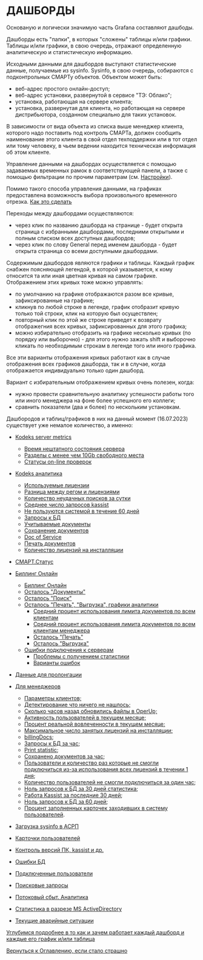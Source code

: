 # ДАШБОРДЫ

Основаную и логически значимую часть Grafana составляют дашбоды.

Дашборды есть "папки", в которых "сложены" таблицы и/или графики. 
Таблицы и/или графики, в свою очередь, отражают определенную аналитическую и статистическую информацию.

Исходными данными для дашбордов выступают статистические данные, получаемые из sysinfo. Sysinfo, в свою очередь, собираются с подконтрольных СМАРТу объектов. Объектом может быть:
- веб-адрес простого онлайн-доступ;
- веб-адрес установки, развернутой в сервисе "ТЭ: Облако";
- установка, работающая на сервере клиента;
- установка, развернутая для клиента, но работающая на сервере дистрибьютора, созданном специально для таких установок.

В зависимости от вида объекта из списка выше менеджер клиента, которого надо поставить под контроль СМАРТа, должен сообщить наименование этого клиента в свой отдел техподдержки или в тот отдел или тому человеку, в чьем ведении находится техническая информация об этом клиенте.

Управление данными на дашбордах осуществляется с помощью задаваемых временных рамок в соответствующей панели, а также с 
помощью фильтрации по прочим параметрам (см. [Настройки](060-grafana-visualization.md)).

Помимо такого способа управления данными, на графиках предоставлена возможность выбора произвольного временного отрезка. 
[Как это сделать](060-grafana-visualization.md#управление-временем-в-дашбордах)

Переходы между дашбордами осуществляются: 
- через клик по названию дашборда на странице - будет открыта страница с избранными дашбордами, последними открытыми и полным списком всех доступных дашбордов;
- через клик по слову General перед именем дашборда - будет открыта страница со всеми доступными дашбордами.

Содержимым дашбордов являются графики и таблицы.
Каждый график снабжен поясняющей легендой, в которой указывается, к кому относится та или иная цветная кривая на самом графике.
Отображением этих кривых тоже можно управлять:
- по умолчанию на графике отображаются разом все кривые, зафиксированные на графике;
- кликнув по любой строке в легенде, график отобразит кривую только той строки, клик на которую был осуществлен;
- повторный клик по этой же строке приведет к возврату отображегния всех кривых, зафиксированных для этого графика;
- можно избирательно отобразить на графике несколько кривых (по порядку или выборочно) - для этого нужно зажать shift и 
выборочно кликать по необходимым строкам в легенде того или иного графика.

Все эти варианты отображения кривых работают как в случае отображения всех графиков дашборда, так и в случае, когда отображается
индивидуально только один дашборд.

Вариант с избирательным отображением кривых очень полезен, когда: 
- нужно провести сравнительную аналитику успешности работы того или иного менеджера на фоне более успешного его коллеги;
- сравнить показатели (два и более) по нескольким установкам.

Дашбородов и таблиц/графиков в них на данный момент (16.07.2023) существует уже немалое количество, а именно:

- [Kodeks server metrics](081-kodeks-server-metrics.md)
  - [Время нештатного состояния сервера](081-kodeks-server-metrics.md#время-нештатного-состояния-сервера)
  - [Разделы с менее чем 10Gb свободного места](081-kodeks-server-metrics.md#разделы-с-менее-чем-10gb-свободного-места)
  - [Статусы on-line проверок](081-kodeks-server-metrics.md#статусы-on-line-проверок)

- [Kodeks аналитика](082-kodeks-analytics.md)
  - [Используемые лицензии](082-kodeks-analytics.md#используемые-лицензии)
  - [Разница между регом и лицензиями](082-kodeks-analytics.md#разница-между-используемыми-лицензиями-и-регом)
  - [Количество неудачных поисков за сутки](082-kodeks-analytics.md#количество-неудачных-поисков-за-сутки)
  - [Среднее число запросов kassist](082-kodeks-analytics.md#среднее-число-запросов-kassist-за-месяц)
  - [Не пользуются системой в течение 60 дней](082-kodeks-analytics.md#не-пользуются-системой-в-течение-60-дней)
  - [Запросы к БД](082-kodeks-analytics.md#запросы-к-бд)
  - [Учитываемые документы](082-kodeks-analytics.md#учитываемые-документы)
  - [Сохранение документов](082-kodeks-analytics.md#сохранение-документов)
  - [Doc of Service](082-kodeks-analytics.md#doc-or-service)
  - [Печать документов](082-kodeks-analytics.md#печать-документов)
  - [Количество лицензий на инсталляции](082-kodeks-analytics.md#количество-лицензий-на-инсталляции)

- [СМАРТ.Статус](096-smartstatus.md)

- [Биллинг Онлайн](083-billing-online.md)
  - [Биллинг Онлайн](083-billing-online.md#биллинг-онлайн-1)
  - [Осталось "Документы"](083-billing-online.md#осталось--документы-)
  - [Осталось "Поиск"](083-billing-online.md#осталось--поиск-)
  - [Осталось "Печать", "Выгрузка", графики аналитики](083-billing-online.md#осталось--печать----выгрузка---графики-аналитики)
    - [Средний процент использования лимита документов по всем клиентам](083-billing-online.md#средний-процент-использования-лимита-документов-по-всем-клиентам) 
    - [Средний процент использования лимита документов по всем клиентам менеджера](083-billing-online.md#средний-процент-использования-лимита-документов-по-всем-клиентам-менеджера)
    - [Осталось "Печать"](083-billing-online.md#осталось--печать----выгрузка---графики-аналитики)
    - [Осталось "Выгрузка"](083-billing-online.md#осталось--печать----выгрузка---графики-аналитики)
  - [Ошибки подключения к серверам](083-billing-online.md#ошибки-подключения-к-серверам)
    - [Проблемы с получением статистики](083-billing-online.md#ошибки-подключения-к-серверам)
    - [Варианты ошибок](083-billing-online.md#ошибки-подключения-к-серверам)

- [Данные для пролонгации](084-prolongation.md)

- [Для менеджеров](086-for-managers.md)
  - [Параметры клиентов;](086-for-managers.md#параметры-клиентов)
  - [Детектирование что ничего не нашлось;](086-for-managers.md#детектирование-что-ничего-не-нашлось)
  - [Сколько часов назад обновились файлы в OperUp;](086-for-managers.md#сколько-часов-назад-обновились-файлы-в-operup)
  - [Активность пользователей в текущем месяце;](086-for-managers.md#активность-пользователей-в-текущем-месяце)
  - [Процент реальной вовлеченности в текущем месяце;](086-for-managers.md#процент-реальной-вовлеченности-в-текущем-месяце)
  - [Максимальное число занятых лицензий на инсталляции;](086-for-managers.md#максимальное-число-занятых-лицензий-на-инсталляции)
  - [billingDocs](086-for-managers.md#billigdocs);
  - [Запросы к БД за час](086-for-managers.md#запросы-к-бд-за-час);
  - [Print statistic](086-for-managers.md#print-statistic);
  - [Сохранено документов за час](086-for-managers.md#сохранено-документов-за-1-час);
  - [Пользователи и количество раз которые не смогли подключиться из-за использования всех лицензий в течении 1 дня](086-for-managers.md#пользователи-и-количество-раз-которые-не-смогли-подключиться-из-за-использования-всех-лицензий-в-течение-1-дня);
  - [Количество пользователей не смогли подключиться за один час](086-for-managers.md#количество-пользователей-не-смогли-подключиться-за-1-час);
  - [Ноль запросов к БД за 30 дней статистика](086-for-managers.md#ноль-запросов-к-бд-за-30-дней-статистика);
  - [Работа Kassist за последние 30 дней](086-for-managers.md#работа-kassist-за-последние-30-дней);
  - [Ноль запросов к БД за 60 дней](086-for-managers.md#ноль-запросов-к-бд-за-60-дней);
  - [Процент заполненных карточек заходивших в систему пользователей](086-for-managers.md#процент-заполненных-карточек-заходивших-в-систему-пользователей).

- [Загрузка sysinfo в АСРП](087-upload-sysinfo-into-ASRP.md)

- [Карточки пользователей](088-user-cards.md)
  
- [Контроль версий ПК, kassist и др.](089-versioning-SP-kassist.md)

- [Ошибки БД](090-DB-errors.md)

- [Подключенные пользователи](091-connected-users.md)

- [Поисковые запросы](092-search-query.md)

- [Потоковый сбыт. Аналитика](093-stream-sales-analytics.md)

- [Статистика в разрезе MS ActiveDirectory](094-active-directory-statistics.md)

- [Текущие аварийные ситуации](095-current-emergences.md)


[Углубимся подробнее в то как и зачем работает каждый дашборд и каждые его график и/или таблица](081-kodeks-server-metrics.md)

[Вернуться к Оглавлению, если стало страшно](Readme.md)